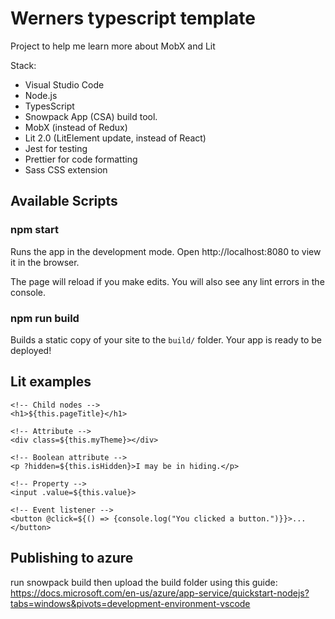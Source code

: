 # Werners typescript template

Project to help me learn more about MobX and Lit

Stack:

-   Visual Studio Code
-   Node.js
-   TypesScript
-   Snowpack App (CSA) build tool.
-   MobX (instead of Redux)
-   Lit 2.0 (LitElement update, instead of React)
-   Jest for testing
-   Prettier for code formatting
-   Sass CSS extension

## Available Scripts

### npm start

Runs the app in the development mode.
Open http://localhost:8080 to view it in the browser.

The page will reload if you make edits.
You will also see any lint errors in the console.

### npm run build

Builds a static copy of your site to the `build/` folder.
Your app is ready to be deployed!

## Lit examples

```
<!-- Child nodes -->
<h1>${this.pageTitle}</h1>

<!-- Attribute -->
<div class=${this.myTheme}></div>

<!-- Boolean attribute -->
<p ?hidden=${this.isHidden}>I may be in hiding.</p>

<!-- Property -->
<input .value=${this.value}>

<!-- Event listener -->
<button @click=${() => {console.log("You clicked a button.")}}>...</button>
```

## Publishing to azure

run snowpack build
then upload the build folder using this guide:
https://docs.microsoft.com/en-us/azure/app-service/quickstart-nodejs?tabs=windows&pivots=development-environment-vscode
